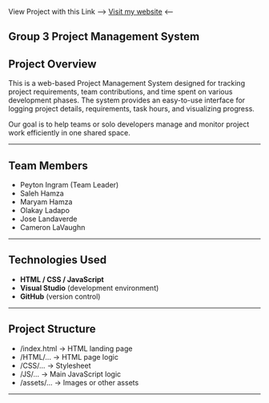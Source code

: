View Project with this Link --> [Visit my website](https://pingra11.github.io/Group3_ProjectManagementSystem./) <--

## Group 3 Project Management System


## Project Overview

This is a web-based Project Management System designed for tracking project requirements, team contributions, and time spent on various development phases. The system provides an easy-to-use interface for logging project details, requirements, task hours, and   visualizing progress.

Our goal is to help teams or solo developers manage and monitor project work efficiently in one shared space.

---

## Team Members
- Peyton Ingram (Team Leader)
- Saleh Hamza
- Maryam Hamza
- Olakay Ladapo
- Jose Landaverde
- Cameron LaVaughn
  
---

## Technologies Used
- **HTML / CSS / JavaScript**
- **Visual Studio** (development environment)
- **GitHub** (version control)
  
---

## Project Structure
- /index.html → HTML landing page
- /HTML/... → HTML page logic
- /CSS/... → Stylesheet
- /JS/... → Main JavaScript logic
- /assets/... → Images or other assets
---
